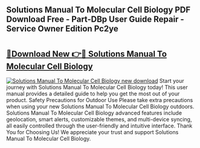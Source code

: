 ## Solutions Manual To Molecular Cell Biology PDF Download Free - Part-DBp User Guide Repair - Service Owner Edition Pc2ye

# <h2><a href="http://bc4688.oget.top/?id=Solutions+Manual+To+Molecular+Cell+Biology">🔗Download New 👉🔴 Solutions Manual To Molecular Cell Biology</a></h2>

[![Solutions Manual To Molecular Cell Biology new download](https://i.imgur.com/5g1atiW.png)](http://bc4688.oget.top/?id=Solutions+Manual+To+Molecular+Cell+Biology)
Start your journey with Solutions Manual To Molecular Cell Biology today! This user manual provides a detailed guide to help you get the most out of your product. Safety Precautions for Outdoor Use Please take extra precautions when using your new Solutions Manual To Molecular Cell Biology outdoors. Solutions Manual To Molecular Cell Biology advanced features include geolocation, smart alerts, customizable themes, and multi-device syncing, all easily controlled through the user-friendly and intuitive interface. Thank You for Choosing Us! We appreciate your trust and support Solutions Manual To Molecular Cell Biology.
